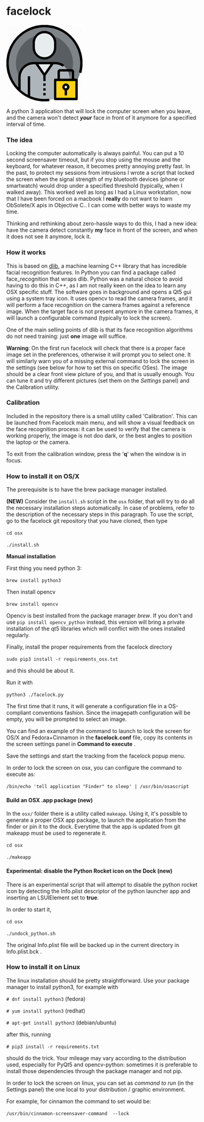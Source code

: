 # facelock
![Facelock logo](logo.png)

A python 3 application that will lock the computer screen when you
leave, and the camera won't detect **_your_** face in front of it
anymore for a specified interval of time.

### The idea
Locking the computer automatically is always painful. You can put a 
10 second screensaver timeout, but if you stop using the mouse and the
keyboard, for whatever reason, it becomes pretty annoying pretty fast.
In the past, to protect my sessions from intrusions I wrote a script
that locked the screen when the signal strength of my bluetooth 
devices (phone or smartwatch) would drop under a specified
threshold (typically, when I walked away). This worked well as 
long as I had a Linux workstation, now that I have been forced on a
macbook I **really** do not want to learn ObSolete/X apis in 
Objective C.. I can come with better ways to waste my time.

Thinking and rethinking about zero-hassle ways to do this, I had
a new idea: have the camera detect constantly **my** face in front
of the screen, and when it does not see it anymore, lock it.

### How it works 
This is based on [dlib](http://dlib.net/), a machine learning C++ library
that has incredible facial recognition features. In Python you can
find a package called face_recognition that wraps dlib.
Python was a natural choice to avoid having to do this in C++, as
I am not really keen on the idea to learn any OSX specific stuff.
The software goes in background and opens a Qt5 gui using a system tray
icon. It uses opencv to read the camera frames, and it will perform a
face recognition on the camera frames against a reference image.
When the target face is not present anymore in the camera frames,
it will launch a configurable command (typically to lock the screen).

One of the main selling points of dlib is that its face recognition 
algorithms do not need training: just **one** image will suffice.

**Warning**:
On the first run facelock will check that there is a proper face image
set in the preferences, otherwise it will prompt you to select one.
It will similarly warn you of a missing external command to lock the screen
in the settings (see below for how to set this on specific OSes).
The image should be a clear front view picture of you, and that is
usually enough. You can tune it and try different pictures (set them
on the _Settings_ panel) and the Calibration utility.

### Calibration
Included in the repository there is a small utility called 'Calibration'.
This can be launched from Facelock main menu, and will show a visual
feedback on the face recognition process: it can be used to verify that
the camera is working properly, the image is not doo dark, or the best
angles to position the laptop or the camera.

To exit from the calibration window, press the '**q**' when the window
is in focus.

### How to install it on OS/X 

The prerequisite is to have the brew package manager installed.

**(NEW)** Consider the `install.sh` script in the `osx` folder, that will try
to do all the necessary installation steps automatically. In case of problems,
refer to the description of the necessary steps in this paragraph.
To use the script, go to the facelock git repository that you have cloned,
then type

`cd osx`

`./install.sh`

**Manual installation**

First thing you need python 3: 

`brew install python3`

Then install opencv

`brew install opencv`

Opencv is best installed from the package manager _brew_. If you don't and
use `pip install opencv_python` instead, this version will bring a private
installation of the qt5 libraries which will conflict with the ones installed
regularly.

Finally, install the proper requirements from the facelock directory 

`sudo pip3 install -r requirements_osx.txt`

and this should be about it.

Run it with 

`python3 ./facelock.py`

The first time that it runs, it will generate a configuration file in a 
OS-compliant conventions fashion. Since the imagepath configuration will
be empty, you will be prompted to select an image.

You can find an example of the command to launch to lock the screen for
OS/X and Fedora+Cinnamon in the **facelock.conf** file, copy its contents
in the screen settings panel in **Command to execute** .

Save the settings and start the tracking from the facelock popup menu. 

In order to lock the screen on osx, you can configure the command to execute
as:

`/bin/echo 'tell application "Finder" to sleep' | /usr/bin/osascript`
 
#### Build an OSX .app package (new)
In the `osx/` folder there is a utility called `makeapp`. Using it, it's
possible to  generate a proper OSX app package, to launch the
application from the finder or pin it to the dock. Everytime that the 
app is updated from git makeapp must be used to regenerate it.

`cd osx`

`./makeapp`

#### Experimental: disable the Python Rocket icon on the Dock (new)
There is an experimental script that will attempt to disable the python
rocket icon by detecting the Info.plist descriptor of the python launcher
app and inserting an LSUIElement set to **true**.

In order to start it, 

`cd osx`

`./undock_python.sh`

The original Info.plist file will be backed up in the current directory
in Info.plist.bck .

### How to install it on Linux
The linux installation should be pretty straightforward. Use your package
manager to install python3, for example with 

`# dnf install python3`
(fedora)

`# yum install python3`
(redhat)

`# apt-get install python3`
(debian/ubuntu)

after this, running

`# pip3 install -r requirements.txt`

should do the trick. Your mileage may vary according to the distribution 
used, especially for PyQt5 and opencv-python: sometimes it is preferable
to install those dependencies through the package manager and not pip.

In order to lock the screen on linux, you can set as _command to run_ 
(in the Settings panel) the one local to your distribution / graphic 
environment.

For example, for cinnamon the command to set would be:

`/usr/bin/cinnamon-screensaver-command  --lock`
